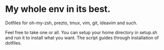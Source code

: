 # My whole env in its best.
Dotfiles for oh-my-zsh, prezto, tmux, vim, git, ideavim and such.

Feel free to take one or all. You can setup your home directory in setup.sh and run it to install what you want.
The script guides through installation of dotfiles.
